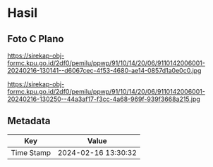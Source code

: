 # Hasil

## Foto C Plano

https://sirekap-obj-formc.kpu.go.id/2df0/pemilu/ppwp/91/10/14/20/06/9110142006001-20240216-130141--d6067cec-4f53-4680-ae14-0857d1a0e0c0.jpg

https://sirekap-obj-formc.kpu.go.id/2df0/pemilu/ppwp/91/10/14/20/06/9110142006001-20240216-130250--44a3af17-f3cc-4a68-969f-939f3668a215.jpg


## Metadata

| Key        | Value               |
| ---------- | ------------------- |
| Time Stamp | 2024-02-16 13:30:32 |



